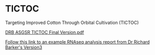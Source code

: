 # TICTOC
Targeting Improved Cotton Through Orbital Cultivation (TICTOC)


[DRB ASGSR TICTOC Final Version.pdf](https://github.com/dr-richard-barker/TICTOC/files/14593857/DRB.ASGSR.TICTOC.Final.Version.pdf)


[Follow this link to an example RNAseq analysis report from Dr Richard Barker's Version3](https://github.com/dr-richard-barker/TICTOC/blob/main/TICTOC_3_factor_model/markdown%20reports/TICTOC_markdown_v3.html)


